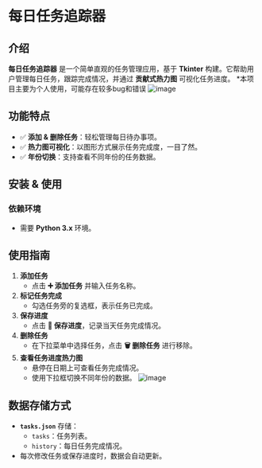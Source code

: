 # 每日任务追踪器

## 介绍
**每日任务追踪器** 是一个简单直观的任务管理应用，基于 **Tkinter** 构建。它帮助用户管理每日任务，跟踪完成情况，并通过 **贡献式热力图** 可视化任务进度。
*本项目主要为个人使用，可能存在较多bug和错误
![image](https://github.com/user-attachments/assets/026bcf01-92ee-4ba9-85a0-ca7e4cf2ef2b)


## 功能特点
- ✅ **添加 & 删除任务**：轻松管理每日待办事项。
- ✅ **热力图可视化**：以图形方式展示任务完成度，一目了然。
- ✅ **年份切换**：支持查看不同年份的任务数据。

## 安装 & 使用
### 依赖环境
- 需要 **Python 3.x** 环境。

## 使用指南
1. **添加任务**
   - 点击 **➕ 添加任务** 并输入任务名称。
2. **标记任务完成**
   - 勾选任务旁的复选框，表示任务已完成。
3. **保存进度**
   - 点击 **💾 保存进度**，记录当天任务完成情况。
4. **删除任务**
   - 在下拉菜单中选择任务，点击 **🗑 删除任务** 进行移除。
5. **查看任务进度热力图**
   - 悬停在日期上可查看任务完成情况。
   - 使用下拉框切换不同年份的数据。
![image](https://github.com/user-attachments/assets/f074104b-00d5-43e7-bf37-45b6620b4d21)


## 数据存储方式
- **`tasks.json`** 存储：
  - `tasks`：任务列表。
  - `history`：每日任务完成情况。
- 每次修改任务或保存进度时，数据会自动更新。
